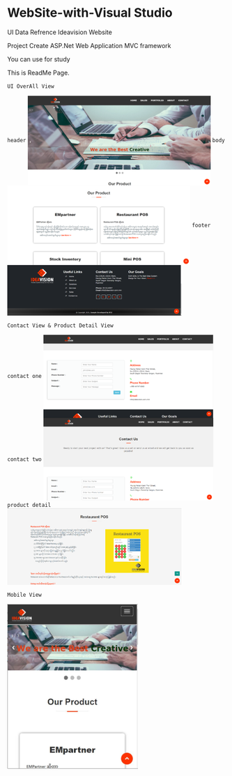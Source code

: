 # WebSite-with-Visual Studio
UI Data Refrence Ideavision Website

Project Create ASP.Net Web Application MVC framework

You can use for study

This is ReadMe Page.

```
UI OverAll View 
```
`header`
<img align="center" width="420" src="https://github.com/hninthuzar/WebSite-with-VSWebApp/blob/master/header.png" alt="header view" />
`body`
<img align="center" width="420" src="https://github.com/hninthuzar/WebSite-with-VSWebApp/blob/master/body1.png" alt="body view" />
`footer`
<img align="center" width="400" src="https://github.com/hninthuzar/WebSite-with-VSWebApp/blob/master/footer.png" alt="body view" />


```
Contact View & Product Detail View
```
`contact one`
<img align="center" width="390" src="https://github.com/hninthuzar/WebSite-with-VSWebApp/blob/master/contact-8.png" alt="header view" />
`contact two`
<img align="center" width="390" src="https://github.com/hninthuzar/WebSite-with-VSWebApp/blob/master/contact18.png" alt="body view" />
`product detail`
<img align="center" width="400" src="https://github.com/hninthuzar/WebSite-with-VSWebApp/blob/master/respos-detail.png" alt="body view" />

```
Mobile View
```

<img align="center" width="300" src="https://github.com/hninthuzar/WebSite-with-VSWebApp/blob/master/ui-mobile-view.JPG" alt="mobile view" />
